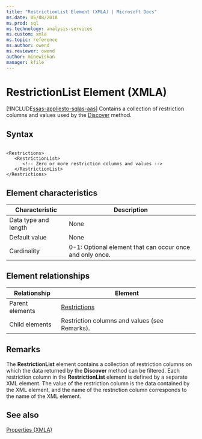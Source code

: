 ```yaml
---
title: "RestrictionList Element (XMLA) | Microsoft Docs"
ms.date: 05/08/2018
ms.prod: sql
ms.technology: analysis-services
ms.custom: xmla
ms.topic: reference
ms.author: owend
ms.reviewer: owend
author: minewiskan
manager: kfile
---
```

# RestrictionList Element (XMLA)
[!INCLUDE[ssas-appliesto-sqlas-aas](../../../includes/ssas-appliesto-sqlas-aas.md)]
  Contains a collection of restriction columns and values used by the [Discover](../../../analysis-services/xmla/xml-elements-methods-discover.md) method.  
  
## Syntax  
  
```  
  
<Restrictions>  
   <RestrictionList>  
      <!-- Zero or more restriction columns and values -->  
   </RestrictionList>  
</Restrictions>  
```  
  
## Element characteristics  
  
|Characteristic|Description|  
|--------------------|-----------------|  
|Data type and length|None|  
|Default value|None|  
|Cardinality|0-1: Optional element that can occur once and only once.|  
  
## Element relationships  
  
|Relationship|Element|  
|------------------|-------------|  
|Parent elements|[Restrictions](../../../analysis-services/xmla/xml-elements-properties/restrictions-element-xmla.md)|  
|Child elements|Restriction columns and values (see Remarks).|  
  
## Remarks  
 The **RestrictionList** element contains a collection of restriction columns on which the data returned by the **Discover** method can be filtered. Each restriction column in the **RestrictionList** element is defined by a separate XML element. The value of the restriction column is the data contained by the XML element, and the name of the restriction column corresponds to the name of the XML element.  
  
## See also
 [Properties &#40;XMLA&#41;](../../../analysis-services/xmla/xml-elements-properties/xml-elements-properties.md)  
  
  
